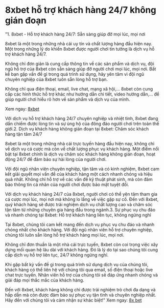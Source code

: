 # 8xbet hỗ trợ khách hàng 24/7 không gián đoạn
"1. 8xbet - Hỗ trợ khách hàng 24/7: Sẵn sàng giúp đỡ mọi lúc, mọi nơi

8xbet là một trong những nhà cái uy tín và chất lượng hàng đầu hiện nay. Một trong những lý do khiến 8xbet được người chơi tin tưởng là dịch vụ hỗ trợ khách hàng 24/7.

Không chỉ đơn giản là cung cấp thông tin về các sản phẩm và dịch vụ, đội ngũ hỗ trợ của 8xbet còn sẵn sàng giúp đỡ người chơi mọi lúc, mọi nơi. Bất kể bạn gặp vấn đề gì trong quá trình sử dụng, hãy yên tâm vì đội ngũ chuyên nghiệp của 8xbet luôn sẵn lòng hỗ trợ bạn.

Không chỉ qua điện thoại, email, live chat, mạng xã hội,... 8xbet còn cung cấp các hình thức hỗ trợ khác như hướng dẫn chi tiết, video hướng dẫn,... để giúp người chơi hiểu rõ hơn về sản phẩm và dịch vụ của mình.

Xem ngay: [8xbet](https://8xbet1882.com/)

Với dịch vụ hỗ trợ khách hàng 24/7 chuyên nghiệp và nhiệt tình, 8xbet đang dần chiếm được lòng tin và sự ủng hộ của đông đảo người chơi trên toàn thế giới.2. Dịch vụ khách hàng không gián đoạn tại 8xbet: Chăm sóc khách hàng tận tâm 24/7

8xbet là một trong những nhà cái trực tuyến hàng đầu hiện nay, không chỉ về dịch vụ cá cược mà còn về chất lượng phục vụ khách hàng. Một điểm nổi bật tại 8xbet chính là dịch vụ chăm sóc khách hàng không gián đoạn, hoạt động 24/7 để đảm bảo sự hài lòng của người chơi.

Với đội ngũ nhân viên chuyên nghiệp, tận tâm và có kinh nghiệm, 8xbet cam kết giải quyết mọi vấn đề của khách hàng một cách nhanh chóng và hiệu quả nhất. Không chỉ hỗ trợ về các vấn đề kỹ thuật phát sinh, mà còn đảm bảo thông tin cá nhân của người chơi được bảo mật tuyệt đối.

Với dịch vụ khách hàng 24/7 của 8xbet, người chơi có thể yên tâm tham gia cá cược mọi lúc, mọi nơi mà không lo lắng về việc gặp sự cố. Đến với 8xbet, quý khách hàng sẽ được trải nghiệm dịch vụ chất lượng cao và chăm sóc tận tâm từ những chuyên gia hàng đầu trong ngành.3. Sự phục vụ chu đáo và nhanh chóng tại 8xbet: Hỗ trợ khách hàng liên tục, không ngừng nghỉ

Tại 8xbet, chúng tôi cam kết mang đến dịch vụ phục vụ chu đáo và nhanh chóng nhất cho khách hàng. Với đội ngũ nhân viên hỗ trợ chuyên nghiệp, chúng tôi luôn sẵn lòng hỗ trợ khách hàng mọi lúc, mọi nơi.

Không chỉ đơn thuần là một nhà cái trực tuyến, 8xbet còn coi trọng việc xây dựng mối quan hệ lâu dài với khách hàng. Đó là lý do tại sao chúng tôi cung cấp dịch vụ hỗ trợ liên tục, 24/7 không ngừng nghỉ.

Khi gặp bất kỳ vấn đề gì trong quá trình sử dụng dịch vụ của chúng tôi, khách hàng có thể liên hệ với chúng tôi qua email, số điện thoại hoặc live chat trực tuyến. Nhân viên hỗ trợ của chúng tôi sẽ đáp ứng nhanh chóng và giải đáp mọi thắc mắc của khách hàng.

Đến với 8xbet, khách hàng không chỉ được trải nghiệm trò chơi đa dạng và hấp dẫn mà còn được đảm bảo sự phục vụ tận tình và chuyên nghiệp nhất. Hãy đến với chúng tôi và cảm nhận sự khác biệt!"
Xem ngay: [8x bet](https://8xbet1882.com/)